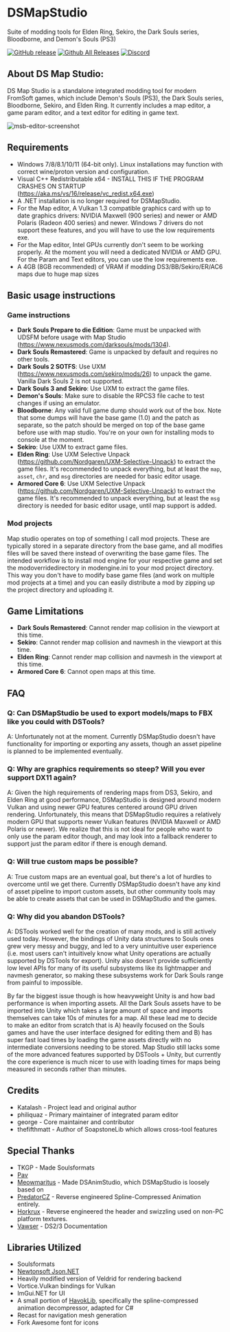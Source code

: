 # DSMapStudio

Suite of modding tools for Elden Ring, Sekiro, the Dark Souls series, Bloodborne, and Demon's Souls (PS3)

[![GitHub release](https://img.shields.io/github/release/soulsmods/DSMapStudio.svg)](https://github.com/soulsmods/DSMapStudio/releases/latest)
[![Github All Releases](https://img.shields.io/github/downloads/soulsmods/DSMapStudio/total.svg)](https://github.com/soulsmods/DSMapStudio/releases/latest)
[![Discord](https://img.shields.io/badge/Discord%20-%237289DA.svg?&logo=discord&logoColor=white)](https://discord.com/invite/CKDBCUFhB3)

## About DS Map Studio:
DS Map Studio is a standalone integrated modding tool for modern FromSoft games, which include Demon's Souls (PS3), the Dark Souls series, Bloodborne, Sekiro, and Elden Ring. It currently includes a map editor, a game param editor, and a text editor for editing in game text.

![msb-editor-screenshot](https://user-images.githubusercontent.com/44953920/209740902-ab75c7fb-e281-4833-aeab-4c2ea41da815.png)

## Requirements
* Windows 7/8/8.1/10/11 (64-bit only). Linux installations may function with correct wine/proton version and configuration.
* Visual C++ Redistributable x64 - INSTALL THIS IF THE PROGRAM CRASHES ON STARTUP (https://aka.ms/vs/16/release/vc_redist.x64.exe)
* A .NET installation is no longer required for DSMapStudio.
* For the Map editor, A Vulkan 1.3 compatible graphics card with up to date graphics drivers: NVIDIA Maxwell (900 series) and newer or AMD Polaris (Radeon 400 series) and newer. Windows 7 drivers do not support these features, and you will have to use the low requirements exe.
* For the Map editor, Intel GPUs currently don't seem to be working properly. At the moment you will need a dedicated NVIDIA or AMD GPU. For the Param and Text editors, you can use the low requirements exe.
* A 4GB (8GB recommended) of VRAM if modding DS3/BB/Sekiro/ER/AC6 maps due to huge map sizes

## Basic usage instructions
### Game instructions
* **Dark Souls Prepare to die Edition**: Game must be unpacked with UDSFM before usage with Map Studio (https://www.nexusmods.com/darksouls/mods/1304).
* **Dark Souls Remastered**: Game is unpacked by default and requires no other tools.
* **Dark Souls 2 SOTFS**: Use UXM (https://www.nexusmods.com/sekiro/mods/26) to unpack the game. Vanilla Dark Souls 2 is not supported.
* **Dark Souls 3 and Sekiro**: Use UXM to extract the game files.
* **Demon's Souls**: Make sure to disable the RPCS3 file cache to test changes if using an emulator.
* **Bloodborne**: Any valid full game dump should work out of the box. Note that some dumps will have the base game (1.0) and the patch as separate, so the patch should be merged on top of the base game before use with map studio. You're on your own for installing mods to console at the moment.
* **Sekiro**: Use UXM to extract game files.
* **Elden Ring**: Use UXM Selective Unpack (https://github.com/Nordgaren/UXM-Selective-Unpack) to extract the game files. It's recommended to unpack everything, but at least the `map`, `asset`, `chr`, and `msg` directories are needed for basic editor usage.
* **Armored Core 6**: Use UXM Selective Unpack (https://github.com/Nordgaren/UXM-Selective-Unpack) to extract the game files. It's recommended to unpack everything, but at least the `msg` directory is needed for basic editor usage, until map support is added.

### Mod projects
Map studio operates on top of something I call mod projects. These are typically stored in a separate directory from the base game, and all modifies files will be saved there instead of overwriting the base game files. The intended workflow is to install mod engine for your respective game and set the modoverridedirectory in modengine.ini to your mod project directory. This way you don't have to modify base game files (and work on multiple mod projects at a time) and you can easily distribute a mod by zipping up the project directory and uploading it.

## Game Limitations
* **Dark Souls Remastered**: Cannot render map collision in the viewport at this time.
* **Sekiro**: Cannot render map collision and navmesh in the viewport at this time.
* **Elden Ring**: Cannot render map collision and navmesh in the viewport at this time.
* **Armored Core 6**: Cannot open maps at this time.

## FAQ

### Q: Can DSMapStudio be used to export models/maps to FBX like you could with DSTools?
A: Unfortunately not at the moment. Currently DSMapStudio doesn't have functionality for importing or exporting any assets, though an asset pipeline is planned to be implemented eventually.

### Q: Why are graphics requirements so steep? Will you ever support DX11 again?
A: Given the high requirements of rendering maps from DS3, Sekiro, and Elden Ring at good performance, DSMapStudio is designed around modern Vulkan and using newer GPU features centered around GPU driven rendering. Unfortunately, this means that DSMapStudio requires a relatively modern GPU that supports newer Vulkan features (NVIDIA Maxwell or AMD Polaris or newer). We realize that this is not ideal for people who want to only use the param editor though, and may look into a fallback renderer to support just the param editor if there is enough demand.

### Q: Will true custom maps be possible?
A: True custom maps are an eventual goal, but there's a lot of hurdles to overcome until we get there. Currently DSMapStudio doesn't have any kind of asset pipeline to import custom assets, but other community tools may be able to create assets that can be used in DSMapStudio and the games.

### Q: Why did you abandon DSTools?
A: DSTools worked well for the creation of many mods, and is still actively used today. However, the bindings of Unity data structures to Souls ones grew very messy and buggy, and led to a very unintuitive user experience (i.e. most users can't intuitively know what Unity operations are actually supported by DSTools for export). Unity also doesn't provide sufficiently low level APIs for many of its useful subsystems like its lightmapper and navmesh generator, so making these subsystems work for Dark Souls range from painful to impossible.

By far the biggest issue though is how heavyweight Unity is and how bad performance is when importing assets. All the Dark Souls assets have to be imported into Unity which takes a large amount of space and imports themselves can take 10s of minutes for a map. All these lead me to decide to make an editor from scratch that is A) heavily focused on the Souls games and have the user interface designed for editing them and B) has super fast load times by loading the game assets directly with no intermediate conversions needing to be stored. Map Studio still lacks some of the more advanced features supported by DSTools + Unity, but currently the core experience is much nicer to use with loading times for maps being measured in seconds rather than minutes.

## Credits
* Katalash - Project lead and original author
* philiquaz - Primary maintainer of integrated param editor
* george - Core maintainer and contributor
* thefifthmatt - Author of SoapstoneLib which allows cross-tool features

## Special Thanks
* TKGP - Made Soulsformats
* [Pav](https://github.com/JohrnaJohrna)
* [Meowmaritus](https://github.com/meowmaritus) - Made DSAnimStudio, which DSMapStudio is loosely based on
* [PredatorCZ](https://github.com/PredatorCZ) - Reverse engineered Spline-Compressed Animation entirely.
* [Horkrux](https://github.com/horkrux) - Reverse engineered the header and swizzling used on non-PC platform textures.
* [Vawser](https://github.com/vawser) - DS2/3 Documentation

## Libraries Utilized
* Soulsformats
* [Newtonsoft Json.NET](https://www.newtonsoft.com/json)
* Heavily modified version of Veldrid for rendering backend
* Vortice.Vulkan bindings for Vulkan
* ImGui.NET for UI
* A small portion of [HavokLib](https://github.com/PredatorCZ/HavokLib), specifically the spline-compressed animation decompressor, adapted for C#
* Recast for navigation mesh generation
* Fork Awesome font for icons
